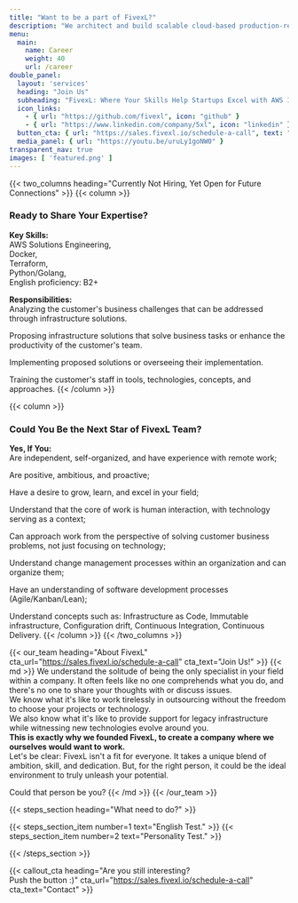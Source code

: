 ```yaml
---
title: "Want to be a part of FivexL?"
description: "We architect and build scalable cloud-based production-ready application delivery platforms for startups so they can launch fast."
menu:
  main:
    name: Career
    weight: 40
    url: /career
double_panel:
  layout: 'services'
  heading: "Join Us"
  subheading: "FivexL: Where Your Skills Help Startups Excel with AWS Infrastructure"
  icon_links:
    - { url: "https://github.com/fivexl", icon: "github" }
    - { url: "https://www.linkedin.com/company/5xl", icon: "linkedin" }
  button_cta: { url: "https://sales.fivexl.io/schedule-a-call", text: "Get Started!" }
  media_panel: { url: "https://youtu.be/uruLy1goNW0" }
transparent_nav: true
images: [ 'featured.png' ]
---
```



{{< two_columns heading="Currently Not Hiring, Yet Open for Future Connections" >}}
{{< column >}}
### Ready to Share Your Expertise?  
**Key Skills:**  
AWS Solutions Engineering,  
Docker,  
Terraform,  
Python/Golang,  
English proficiency: B2+  
  
**Responsibilities:**  
Analyzing the customer's business challenges that can be addressed through infrastructure solutions.  
  
Proposing infrastructure solutions that solve business tasks or enhance the productivity of the customer's team.  
  
Implementing proposed solutions or overseeing their implementation.  
  
Training the customer's staff in tools, technologies, concepts, and approaches.
{{< /column >}}

{{< column >}}
### Could You Be the Next Star of FivexL Team?  
**Yes, If You:**  
Are independent, self-organized, and have experience with remote work;  
  
Are positive, ambitious, and proactive;  
  
Have a desire to grow, learn, and excel in your field;  
  
Understand that the core of work is human interaction, with technology serving as a context;  
  
Can approach work from the perspective of solving customer business problems, not just focusing on technology;  
  
Understand change management processes within an organization and can organize them;  
  
Have an understanding of software development processes (Agile/Kanban/Lean);  
  
Understand concepts such as: Infrastructure as Code, Immutable infrastructure, Configuration drift, Continuous Integration, Continuous Delivery.
{{< /column >}}
{{< /two_columns >}}


{{< our_team heading="About FivexL" cta_url="https://sales.fivexl.io/schedule-a-call" cta_text="Join Us!" >}}
{{< md >}}
We understand the solitude of being the only specialist in your field within a company. It often feels like no one comprehends what you do, and there's no one to share your thoughts with or discuss issues.  
We know what it's like to work tirelessly in outsourcing without the freedom to choose your projects or technology.  
We also know what it's like to provide support for legacy infrastructure while witnessing new technologies evolve around you.  
**This is exactly why we founded FivexL, to create a company where we ourselves would want to work.**  
Let's be clear: FivexL isn't a fit for everyone. It takes a unique blend of ambition, skill, and dedication. But, for the right person, it could be the ideal environment to truly unleash your potential.    

Could that person be you?
{{< /md >}}
{{< /our_team >}}


{{< steps_section heading="What need to do?" >}}

{{< steps_section_item number=1 text="English Test." >}}
{{< steps_section_item number=2 text="Personality Test." >}}

{{< /steps_section >}}

{{< callout_cta heading="Are you still interesting?<br> Push the button :)" cta_url="https://sales.fivexl.io/schedule-a-call" cta_text="Contact" >}}

